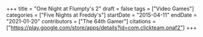 +++
title = "One Night at Flumpty's 2"
draft = false
tags = ["Video Games"]
categories = ["Five Nights at Freddy's"]
startDate = "2015-04-11"
endDate = "2021-01-20"
contributors = ["The 64th Gamer"]
citations = ["https://play.google.com/store/apps/details?id=com.clickteam.onaf2"]
+++
